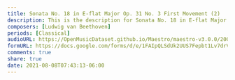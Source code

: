 ```yaml
---
title: Sonata No. 18 in E-flat Major Op. 31 No. 3 First Movement (2)
description: This is the description for Sonata No. 18 in E-flat Major Op. 31 No. 3 First Movement by Ludwig van Beethoven
composers: [Ludwig van Beethoven]
periods: [Classical]
audioURL: https://OpenMusicDataset.github.io/Maestro/maestro-v3.0.0/2008/MIDI-Unprocessed_18_R1_2008_01-04_ORIG_MID--AUDIO_18_R1_2008_wav--2.midi
formURL: https://docs.google.com/forms/d/e/1FAIpQLSdUk2UUS7Fepbt1Lv7drV0qYyjk3CojSQZUzlkXvNGoGsFjOQ/viewform
comments: true
share: true
date: 2021-08-08T07:43:13-06:00
---
```

